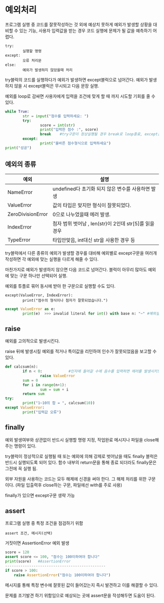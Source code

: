 # 예외처리

프로그램 실행 중 코드를 잘못작성하는 것 외에 예상치 못하게 예외가 발생할 상황을 대비할 수 있는 기능, 사용자 입력값을 받는 경우 코드 실행에 문제가 될 값을 예측하기 어렵다. 

~~~ 
try:
		실행할 명령
except:
		오류 처리문
else:
		예외가 발생하지 않았을때 처리
~~~

try블럭의 코드를 실행하다가 예외가 발생하면 except블럭으로 넘어간다. 예외가 발생하지 않을 시 except블럭은 무시되고 다음 문장 실행. 

예외를 loop로 감싸면 사용자에게 입력을 조건에 맞게 할 때 까지 시도할 기회를 줄 수 있다. 

~~~ python
while True:
		str = input("점수를 입력하세요: ")
		try:
				score = int(str)
				print("입력한 점수 :", score)
				break    #try구문이 정상실행될 경우 break로 loop종료, except문은 무시하고 다음 작업인 print("성공")실행
		except:
				print("올바른 점수형식으로 입력하세요")
print("성공")
~~~



## 예외의 종류

| 예외              | 설명                                                   |
| ----------------- | ------------------------------------------------------ |
| NameError         | undefined다 초기화 되지 않은 변수를 사용하면 발생      |
| ValueError        | 값의 타입은 맞지만 형식이 잘못되었다.                  |
| ZeroDivisionError | 0으로 나누었을때 에러 발생.                            |
| IndexError        | 첨자 범위 벗어남 , len(str)이 2인데 str[5]를 읽을 경우 |
| TypeError         | 타입안맞음, int대신 str을 사용한 경우 등               |

try블럭에서 다른 종류의 예외가 발생할 경우를 대비해 예외별로 except구문을 여러개 작성하면 각 예외에 맞는 실행을 다르게 해줄 수 있다. 

마찬가지로 예외가 발생하지 않으면 다음 코드로 넘어간다. 블럭이 아무리 많아도 예외에 맞는 구문 하나만 선택되어 실행. 

예외를 튜플로 묶어 동시에 받아 한 구문으로 실행할 수도 있다. 

~~~ 
except(ValueError, IndexError):
		print("점수의 형식이나 첨자가 잘못되었습니다.")
~~~

~~~ python
except ValueError as e:
		print(e)  >>> invalid literal for int() with base n: "~" #예외설명 메시지 출력	
~~~



## raise

예외를 고의적으로 발생시킨다. 

raise 뒤에 발생시킬 예외를 적거나 특이값을 리턴하여 인수가 잘못되었음을 보고할 수 있다. 

~~~ python
def calcsum(n):
		if n < 0:            #인자에 들어갈 수에 음수를 입력하면 에러를 발생시키도록 한다.
				raise ValueError
		sum = 0
		for i in range(n+1):
				sum = sum + i
		return sum
try:
		print("1~10의 합 = ", calcsum(10))
except ValueError:
		print("입력값 오류")
~~~



## finally

예외 발생여부와 상관없이 반드시 실행할 명령 지정, 작업완료 메시지나 파일을 close해주는 명령이 있다. 

try블럭이 정상적으로 실행될 때 또는 예외에 의해 강제로 벗어났을 때도 finally 블럭은 반드시 실행되도록 되어 있다. 함수 내부의 return문을 통해 종료 되더라도 finally문은 그전에 꼭 실행 됨. 

외부 자원을 사용하는 코드는 모두 해제에 신경을 써야 한다. 그 해제 처리를 위한 구문이다. (파일 입출력후 close하는 구문, 파일에선 with를 주로 사용)

finally가 있으면 except구문 생략 가능



## assert

프로그램 실행 중 특정 조건을 점검하기 위함

~~~ 
assert 조건, 메시지(선택)
~~~

거짓이면 AssertionError 예외 발생

~~~ python
score = 120
assert score <= 100, "점수는 100이하여야 합니다"
print(score)   #AssertionError
----------------------------------------------
if score > 100:
    raise AssertionError("점수는 100이하여야 합니다")
~~~

메시지를 통해 특정 변수에 잘못된 값이 들어갔는지 즉시 발견하고 이를 해결할 수 있다. 

문제를 조기발견 하기 위함임으로 예상되는 곳에 assert문을 작성해두면 도움이 된다. 
